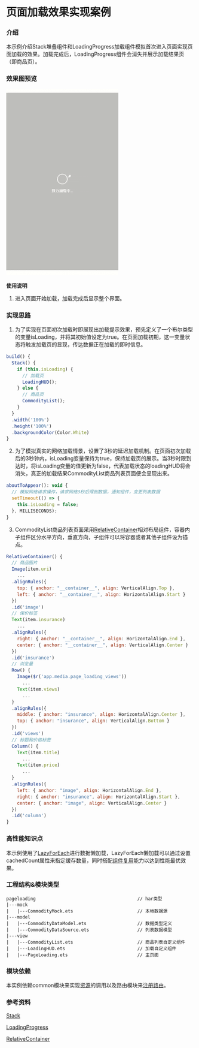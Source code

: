 # 页面加载效果实现案例

### 介绍

本示例介绍Stack堆叠组件和LoadingProgress加载组件模拟首次进入页面实现页面加载的效果。加载完成后，LoadingProgress组件会消失并展示加载结果页（即商品页）。

### 效果图预览

![](../../product/entry/src/main/resources/base/media/page_loading.gif)

**使用说明**

1. 进入页面开始加载，加载完成后显示整个界面。

### 实现思路

1. 为了实现在页面初次加载时即展现出加载提示效果，预先定义了一个布尔类型的变量isLoading，并将其初始值设定为true。在页面加载初期，这一变量状态将触发加载页的显现，传达数据正在加载的即时信息。
```javascript
build() {
  Stack() {
    if (this.isLoading) {
      // 加载页
      LoadingHUD();
    } else {
      // 商品页
      CommodityList();
    }
  }
  .width('100%')
  .height('100%')
  .backgroundColor(Color.White)
}
```
2. 为了模拟真实的网络加载情景，设置了3秒的延迟加载机制。在页面初次加载后的3秒钟内，isLoading变量保持为true，保持加载页的展示。当3秒时限到达时，将isLoading变量的值更新为false，代表加载状态的loadingHUD将会消失，真正的加载结果CommodityList商品列表页面便会呈现出来。
```javascript
aboutToAppear(): void { 
  // 模拟网络请求操作，请求网络3秒后得到数据，通知组件，变更列表数据
  setTimeout(() => {
    this.isLoading = false;
  }, MILLISECONDS);
}
```
3. CommodityList商品列表页面采用[RelativeContainer](src/main/ets/view/CommodityList.ets)相对布局组件，容器内子组件区分水平方向，垂直方向，子组件可以将容器或者其他子组件设为锚点。
```javascript
RelativeContainer() {
  // 商品图片
  Image(item.uri)
    ...
  .alignRules({
    top: { anchor: "__container__", align: VerticalAlign.Top },
    left: { anchor: "__container__", align: HorizontalAlign.Start }
  })
  .id('image')
  // 保价标签
  Text(item.insurance)
    ...
  .alignRules({
    right: { anchor: "__container__", align: HorizontalAlign.End },
    center: { anchor: "__container__", align: VerticalAlign.Center }
  })
  .id('insurance')
  // 浏览量
  Row() {
    Image($r('app.media.page_loading_views'))
      ...
    Text(item.views)
      ...
  }
  .alignRules({
    middle: { anchor: "insurance", align: HorizontalAlign.Center },
    top: { anchor: "insurance", align: VerticalAlign.Bottom }
  })
  .id('views')
  // 标题和价格标签
  Column() {
    Text(item.title)
      ...
    Text(item.price)
      ...
  }
  .alignRules({
    left: { anchor: "image", align: HorizontalAlign.End },
    right: { anchor: "insurance", align: HorizontalAlign.Start },
    center: { anchor: "image", align: VerticalAlign.Center }
  })
  .id('column')
}

```

### 高性能知识点

本示例使用了[LazyForEach](https://developer.huawei.com/consumer/cn/doc/harmonyos-guides/arkts-rendering-control-lazyforeach-0000001820879609)进行数据懒加载，LazyForEach懒加载可以通过设置cachedCount属性来指定缓存数量，同时搭配[组件复用](https://developer.huawei.com/consumer/cn/doc/harmonyos-guides/best-practices-long-list-0000001728333749#section36781044162218)能力以达到性能最优效果。

### 工程结构&模块类型

```
pageloading                                      // har类型
|---mock
|   |---CommodityMock.ets                        // 本地数据源 
|---model
|   |---CommodityDataModel.ets                   // 数据类型定义
|   |---CommodityDataSource.ets                  // 列表数据模型 
|---view
|   |---CommodityList.ets                        // 商品列表自定义组件 
|   |---LoadingHUD.ets                           // 加载自定义组件 
|   |---PageLoading.ets                          // 主页面
```

### 模块依赖

本实例依赖common模块来实现[资源](../../common/utils/src/main/resources/base/element)的调用以及路由模块来[注册路由](../routermodule/src/main/ets/router/DynamicsRouter.ets)。

### 参考资料

[Stack](https://developer.huawei.com/consumer/cn/doc/harmonyos-references/ts-container-stack-0000001815767840)

[LoadingProgress](https://developer.huawei.com/consumer/cn/doc/harmonyos-references/ts-basic-components-loadingprogress-0000001862607401)

[RelativeContainer](https://developer.huawei.com/consumer/cn/doc/harmonyos-references/ts-container-relativecontainer-0000001862687657)


